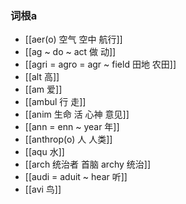 ### 词根a
- [[aer(o) 空气 空中 航行]]
- [[ag ~ do ~ act 做 动]]
- [[agri = agro = agr ~ field 田地 农田]]
- [[alt 高]]
- [[am 爱]]
- [[ambul 行 走]]
- [[anim  生命 活  心神 意见]]
- [[ann = enn ~ year 年]]
- [[anthrop(o)  人 人类]]
- [[aqu 水]]
- [[arch 统治者 首脑 archy 统治]]
- [[audi = aduit ~ hear 听]]
- [[avi 鸟]]